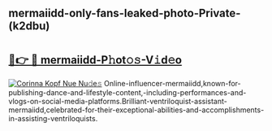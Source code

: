 ## mermaiidd-only-fans​-leaked-photo​-Private-(k2dbu)


# <h2><a href="https://mediaupload.pro?title=mermaiidd&ref=git">🔗👉 🔴 mermaiidd-P𝚑ot𝚘𝚜-V𝚒d𝚎o</a></h2>

[![Corinna Kopf Nue Nu𝚍e𝚜](https://i.imgur.com/0qMVB7G.gif)](https://mediaupload.pro?title=mermaiidd&ref=git)
Online-influencer-mermaiidd,known-for-publishing-dance-and-lifestyle-content,-including-performances-and-vlogs-on-social-media-platforms.Brilliant-ventriloquist-assistant-mermaiidd,celebrated-for-their-exceptional-abilities-and-accomplishments-in-assisting-ventriloquists.  